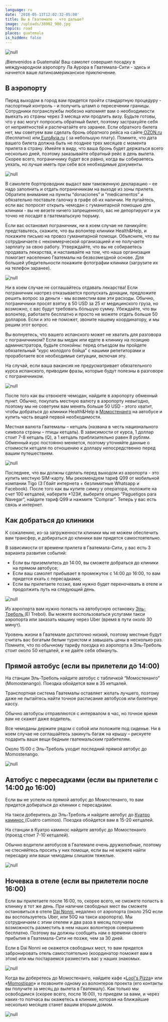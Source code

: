 ```yaml
---
language: ru
date: '2018-05-13T12:02:32-05:00'
title: Вы в Гватемале - что дальше?
image: /uploads/38982_900.jpg
topics: road
places: guatemala
is_hidden: false
---
```

![null](/uploads/38982_900.jpg)

¡Bienvenidos a Guatemala! Ваш самолет совершил посадку в международном аэропорту Ла Аурора в Гватемала-Сити - здесь и начнется ваше латиноамериканское приключение.

## В аэропорту

Перед выходом в город вам придется пройти стандартную процедуру - паспортный контроль - и получить штамп о пересечении границы. Сотрудники погранслужбы любезно напомнят вам о необходимости выехать из страны через 3 месяца или продлить визу. Будьте готовы, что у вас могут попросить обратный билет, поэтому застрахуйте себя от неприятностей и распечатайте его заранее. Если обратного билета нет, мы советуем вам сделать бронь обратного рейса на сайте[  OZON.ru ](https://www.ozon.ru/?gclid=Cj0KCQjwjbveBRDVARIsAKxH7vlHKn1eaFVKZ860yd68ad0Z26znTs2E-jfix5p0VcYY1Oe2kF9henYaAve7EALw_wcB)(бесплатно) или[ EuroAvia.ru](https://www.euroavia.ru/) ( за небольшую плату). Помните, что дата вашего билета должна быть не позднее трех месяцев с момента прилета в страну. Имейте в виду, что ваша бронь будет держаться всего несколько дней, поэтому заказывайте обратный рейс в день вылета. Скорее всего, пограничнику будет все равно, когда вы собираетесь уехать, но лучше иметь при себе все необходимые документы.

![null](/uploads/airport-amsterdam-arrival-2069.jpg)

В самолете бортпроводник выдаст вам таможенную декларацию – ее надо заполнить и отдать пограничникам на выходе из зоны прилета. Обратите внимание на пункты “donaciones” и “medicamentos” и обязательно поставьте галочку в графе об их наличии. Не пугайтесь, если вас попросят открыть чемодан с гуманитарной помощью для клиники -  вы не везете ничего запрещенного, вас не депортируют и уж точно не посадят в гватемальскую тюрьму.

Если вас остановил пограничник, ни в коем случае не паникуйте: представьтесь, скажите, что вы волонтер клиники Health&Help, и покажите письмо на провоз гуманитарной помощи. Объясните, что вы сотрудничаете с некоммерческой организацией и не получаете зарплату за свою работу. Утверждайте, что вы не собираетесь продавать лекарства, и настаивайте на том, что наша организация помогает населению Гватемалы на безвозмездной основе. Для большей убедительности покажите фотографии клиники (загрузите их на телефон заранее).

![null](/uploads/0_e9653_f58b8c76_x5l.jpeg)

Ни в коем случае не соглашайтесь отдавать лекарства! Если пограничник наотрез отказывается пропускать донации, предложите решить вопрос за деньги - мы возместим вам эти расходы. Обычно, пограничники просят взятку в 50 USD за 25 кг медицинского груза, но возможно, с вас будут требовать бóльшую сумму. Убеждайте, что вы волонтер, работаете бесплатно и просто не можете отдать больше 50 долларов. Если и это не поможет, звоните нашему координатору, и мы решим этот вопрос.

Вы волнуетесь, что вашего испанского может не хватить для разговора с пограничником? Если вы медик или едете в клинику на позицию администратора, будьте спокойны: перед отъездом вы пройдете обязательный “курс молодого бойца” с нашими репетиторами и проработаете все необходимые ситуации, включая эту.

На случай, если ваша вакансия не предусматривает обязательного курса испанского, приводим фразы, которые будут полезны в разговоре с пограничником.

![null](/uploads/buenos-dias.png)

После того как вы отвоюете чемодан, найдите в аэропорту обменный пункт. Обычно, покупать местную валюту в аэропорту невыгодно, поэтому мы не советуем вам менять больше 50 USD - этого хватит, чтобы добраться до клиники Health&Help в [Момостенанго](https://www.google.com/maps/place/%D0%9C%D0%BE%D0%BC%D0%BE%D1%81%D1%82%D0%B5%D0%BD%D0%B0%D0%BD%D0%B3%D0%BE,+%D0%93%D0%B2%D0%B0%D1%82%D0%B5%D0%BC%D0%B0%D0%BB%D0%B0/@15.0429481,-91.4183951,15z/data=!3m1!4b1!4m5!3m4!1s0x858c1d9e09e95c03:0xf952bfc9ef212d4f!8m2!3d15.042612!4d-91.412068) на автобусе и купить часть вещей первой необходимости.

Местная валюта Гватемалы – кетцаль (названа в честь национального символа страны – птицы кетцаль).  В зависимости от курса, 1 доллар стоит 7-8 кетцаль (Q), а 1 кетцаль приблизительно равен 8 рублям. Обменный курс постоянно меняется, поэтому уточняйте данные о стоимости кетцаля по отношению к доллару непосредственно перед вашим путешествием.

![null](/uploads/кетцали.jpg)

Последнее, что вы должны сделать перед выходом из аэропорта - это купить местную SIM-карту. Мы рекомендуем тариф Q99 от мобильной компании Tigo (3 Гбайт интернета + безлимитные Whatsapp и Facebook). После того как вы купите симку у оператора, положите на счет 100 кетцалей, наберите *123#, выберите опцию “Paguetigos para Navegar”, найдите тариф Q99 и нажмите “Comprar”. Теперь у вас есть связь и интернет.

## Как добраться до клиники

К сожалению, из-за загруженности клиники мы не можем обеспечить вам трансфер, и добираться до клиники вам придется самостоятельно.

В зависимости от времени прилета в Гватемала-Сити, у вас есть 3 варианта развития событий:

* Если вы приземлитесь до 14:00, вы сможете добраться до клиники на прямом автобусе; 
* Если ваш самолет прибывает в промежуток с 14:00 до 16:00, то вам придется ехать с пересадками;
* Если вы прилетаете позже, вам нужно будет переночевать в отеле и продолжить путь на следующий день.

![null](/uploads/action-asphalt-auto-1210622.jpg)

Из аэропорта вам нужно попасть на  автобусную остановку  [Эль-Треболь ](https://www.google.com/maps/place/Estaci%C3%B3n+El+Trebol/@14.6129027,-90.5376459,17z/data=!3m1!4b1!4m5!3m4!1s0x8589a19d4940b33b:0x6ced6374a5950982!8m2!3d14.6129027!4d-90.5354572)(El Trebol). Вы можете воспользоваться услугами такси аэропорта или заказать машину через Uber (время в пути около 30 минут).

Уровень жизни в Гватемале достаточно низкий, поэтому местные будут считать вас богатым белым туристом и завышать цены в несколько раз. Помните, что по обычному тарифу поездка из аэропорта в Эль-Треболь стоит около 50 кетцалей, и не дайте себя обмануть.

## 

## Прямой автобус (если вы прилетели до 14:00)

На станции Эль-Треболь найдите автобус с табличкой  “Момостенанго” (Momostenango). Поездка обойдется вам в 35 кетцалей.

Транспортная система Гватемалы оставляет желать лучшего, поэтому даже не пытайтесь найти точное расписание автобусов или билетную кассу.

Обычно автобусы отправляются с интервалом в час, но точное время вам не скажет даже водитель. 

Все чемоданы держите рядом с собой или положите под сиденье. Ни в коем случае не соглашайтесь закинуть багаж на крышу – рискуете подарить ваши вещи бедным гватемальским грабителям.

Около 15:00 с Эль-Треболь уходит последний прямой автобус до Momostenango. 

![null](/uploads/_aws2158.jpg)

## Автобус с пересадками (если вы прилетели с 14:00 до 16:00)

Если вы не успели на прямой автобус до Момостенанго, то вам придется добираться до клиники с пересадками.

На такси доберитесь до Эль-Треболь и найдите автобус до [Куатро каминос ](https://www.google.com/maps/place/Cuatro+Caminos/@14.7626382,-90.6309704,17z/data=!3m1!4b1!4m5!3m4!1s0x858976701f52e893:0xc8591b68a84ae954!8m2!3d14.7626382!4d-90.6287817)(Cuatro caminos).  Поездка обойдется вам в 15-20 кетцалей.

На станции в Куатро каминос найдите автобус до Момостенанго (проезд стоит 7-10 кетцалей).

Обычно водители автобусов в Гватемале очень дружелюбные, поэтому не стесняйтесь просить у них помощи, если вы не можете найти пересадку или ваши чемоданы слишком тяжелые.

![null](/uploads/asphalt-automobile-bus-996954.jpg)

## Ночевка в отеле (если вы прилетели после 16:00)

Если вы прилетаете после 16:00, то, скорее всего, не сможете попасть в клинику в тот же день. При наличии свободных мест вы сможете остановиться в отеле [Dai Nonni](https://www.dainonnihotel.com/), недалеко от аэропорта (около 25Q если вы воспользуетесь Uber, или 50Q на такси аэропорта). Мы сотрудничаем с этим отелем и два раза в месяц получаем возможность разместить в нем наших волонтеров совершенно бесплатно. Поэтому вы должны сообщить нам о времени своего прибытия в Гватемала-Сити не позже, чем за 30 дней.

Если в Dai Nonni не окажется свободных мест, то вам придется забронировать отель самостоятельно (координатор поможет вам в этом) или мы постараемся разместить вас у наших знакомых.

![null](/uploads/dai-nonni.jpg)

Когда вы доберетесь до Момостенанго, найдите кафе «[Lool's Pizza](https://www.google.com/maps/place/Lool's+Pizza/@15.0437081,-91.4093211,17z/data=!3m1!4b1!4m5!3m4!1s0x858c1d9db364ec2b:0xaaf775e1b37e0768!8m2!3d15.0437081!4d-91.4071324)» или «[Momostipan](https://www.google.com/maps/place/Momostipan+Cafe/@15.0437971,-91.4084471,17z/data=!4m12!1m6!3m5!1s0x858c1d9dbebd629d:0xeb5b5d56a1f65405!2sMomostipan+Cafe!8m2!3d15.0437971!4d-91.4062584!3m4!1s0x858c1d9dbebd629d:0xeb5b5d56a1f65405!8m2!3d15.0437971!4d-91.4062584)» и позвоните одному из волонтеров проекта (его контакты вы получите за месяц до вылета в Гватемалу). Как только мы освободимся (скорее всего, после 16:00), то приедем за вами, и через каких-то полчаса вы окажетесь в клинике, которая на ближайшие несколько месяцев станет вашим вторым домом.

![null](/uploads/001.jpg)
